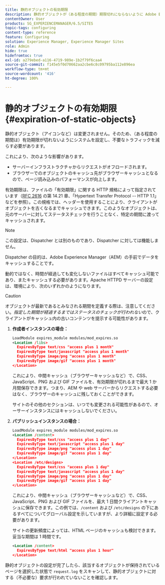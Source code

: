 ```yaml
---
title: 静的オブジェクトの有効期限
description: 静的オブジェクトが（ある程度の期間）期限切れにならないように Adobe Experience Manager を設定する方法について説明します。
contentOwner: User
products: SG_EXPERIENCEMANAGER/6.5/SITES
topic-tags: configuring
content-type: reference
feature: Configuring
solution: Experience Manager, Experience Manager Sites
role: Admin
hide: true
hidefromtoc: true
exl-id: a279ebed-a116-4719-989e-1b2f79f6caa4
source-git-commit: f145e5f0d70662aa2cbe6c8c09795ba112e896ea
workflow-type: tm+mt
source-wordcount: '416'
ht-degree: 100%

---
```


# 静的オブジェクトの有効期限{#expiration-of-static-objects}

静的オブジェクト（アイコンなど）は変更されません。そのため、（ある程度の期間は）有効期限が切れないようにシステムを設定し、不要なトラフィックを減らす必要があります。

これにより、次のような影響があります。

* サーバーインフラストラクチャからリクエストがオフロードされます。
* ブラウザーでのオブジェクトのキャッシュ先がブラウザーキャッシュとなるので、ページ読み込みのパフォーマンスが向上します。

有効期限は、ファイルの「有効期限」に関する HTTP 規格によって指定されています（[RFC 2616](https://www.ietf.org/rfc/rfc2616.txt) の第 14.21 章、「Hypertext Transfer Protocol -- HTTP 1.1」などを参照）。この規格では、ヘッダーを使用することにより、クライアントがオブジェクトを古くなるまでキャッシュできます。このようなオブジェクトは、元のサーバーに対してステータスチェックを行うことなく、特定の期間に渡ってキャッシュされます。

>[!NOTE]
>
>この設定は、Dispatcher とは別のものであり、Dispatcher に対しては機能しません。
>
>Dispatcher の目的は、Adobe Experience Manager（AEM）の手前でデータをキャッシュすることです。

動的ではなく、時間が経過しても変化しないファイルはすべてキャッシュ可能であり、またキャッシュする必要があります。Apache HTTPD サーバーの設定は、環境により、次のいずれかのようになります。

>[!CAUTION]
>
>オブジェクトが最新であるとみなされる期間を定義する際は、注意してください。*指定した期間が経過するまではステータスのチェックが行われない*&#x200B;ので、クライアントがキャッシュ内の古いコンテンツを提示する可能性があります。

1. **作成者インスタンスの場合：**

   ```xml
   LoadModule expires_module modules/mod_expires.so
   <Location /libs>
     ExpiresByType text/css "access plus 1 month"
     ExpiresByType text/javascript "access plus 1 month"
     ExpiresByType image/png "access plus 1 month"
     ExpiresByType image/gif "access plus 1 month"
   </Location>
   ```

   これにより、中間キャッシュ（ブラウザーキャッシュなど）で、CSS、JavaScript、PNG および GIF ファイルを、有効期限が切れるまで最大 1 か月間保存できます。つまり、AEM や web サーバーからリクエストする必要はなく、ブラウザーのキャッシュに残しておくことができます。

   サイトのその他のセクションは、いつでも変更される可能性があるので、オーサーインスタンスにはキャッシュしないでください。

1. **パブリッシュインスタンスの場合：**

   ```xml
   LoadModule expires_module modules/mod_expires.so
   <Location /content>
     ExpiresByType text/css "access plus 1 day"
     ExpiresByType text/javascript "access plus 1 day"
     ExpiresByType image/png "access plus 1 day"
     ExpiresByType image/gif "access plus 1 day"
   </Location>
   <Location /etc/designs>
     ExpiresByType text/css "access plus 1 day"
     ExpiresByType text/javascript "access plus 1 day"
     ExpiresByType image/png "access plus 1 day"
     ExpiresByType image/gif "access plus 1 day"
   </Location>
   ```

   これにより、中間キャッシュ（ブラウザーキャッシュなど）で、CSS、JavaScript、PNG および GIF ファイルを、最大 1 日間クライアントキャッシュに保存できます。この例では、`/content` および `/etc/designs` の下にあるすべてについてグローバル設定を示していますが、より詳細に設定する必要があります。

   サイトの更新頻度によっては、HTML ページのキャッシュも検討できます。妥当な期間は 1 時間です。

   ```xml
   <Location /content>
     ExpiresByType text/html "access plus 1 hour"
   </Location>
   ```

静的オブジェクトの設定が完了したら、該当するオブジェクトが保持されているページを選択した状態で `request.log` をスキャンして、静的オブジェクトに対する（不必要な）要求が行われていないことを確認します。
